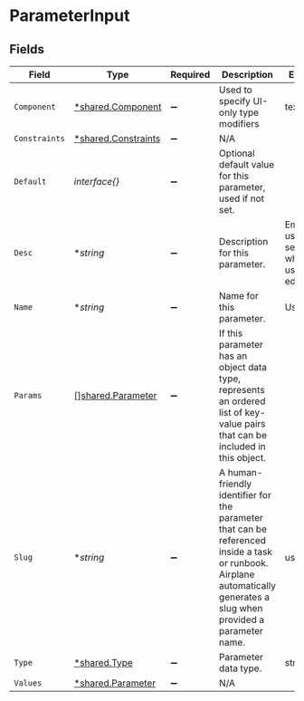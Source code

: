 # ParameterInput


## Fields

| Field                                                                                                                                                                  | Type                                                                                                                                                                   | Required                                                                                                                                                               | Description                                                                                                                                                            | Example                                                                                                                                                                |
| ---------------------------------------------------------------------------------------------------------------------------------------------------------------------- | ---------------------------------------------------------------------------------------------------------------------------------------------------------------------- | ---------------------------------------------------------------------------------------------------------------------------------------------------------------------- | ---------------------------------------------------------------------------------------------------------------------------------------------------------------------- | ---------------------------------------------------------------------------------------------------------------------------------------------------------------------- |
| `Component`                                                                                                                                                            | [*shared.Component](../../models/shared/component.md)                                                                                                                  | :heavy_minus_sign:                                                                                                                                                     | Used to specify UI-only type modifiers                                                                                                                                 | textarea                                                                                                                                                               |
| `Constraints`                                                                                                                                                          | [*shared.Constraints](../../models/shared/constraints.md)                                                                                                              | :heavy_minus_sign:                                                                                                                                                     | N/A                                                                                                                                                                    |                                                                                                                                                                        |
| `Default`                                                                                                                                                              | *interface{}*                                                                                                                                                          | :heavy_minus_sign:                                                                                                                                                     | Optional default value for this parameter, used if not set.                                                                                                            |                                                                                                                                                                        |
| `Desc`                                                                                                                                                                 | **string*                                                                                                                                                              | :heavy_minus_sign:                                                                                                                                                     | Description for this parameter.                                                                                                                                        | Email to use for selecting which user to edit.                                                                                                                         |
| `Name`                                                                                                                                                                 | **string*                                                                                                                                                              | :heavy_minus_sign:                                                                                                                                                     | Name for this parameter.                                                                                                                                               | User Email                                                                                                                                                             |
| `Params`                                                                                                                                                               | [][shared.Parameter](../../models/shared/parameter.md)                                                                                                                 | :heavy_minus_sign:                                                                                                                                                     | If this parameter has an object data type, represents an ordered list of key-value pairs that can be included in this object.                                          |                                                                                                                                                                        |
| `Slug`                                                                                                                                                                 | **string*                                                                                                                                                              | :heavy_minus_sign:                                                                                                                                                     | A human-friendly identifier for the parameter that can be referenced inside a task or runbook.<br/>Airplane automatically generates a slug when provided a parameter name. | user_email                                                                                                                                                             |
| `Type`                                                                                                                                                                 | [*shared.Type](../../models/shared/type.md)                                                                                                                            | :heavy_minus_sign:                                                                                                                                                     | Parameter data type.                                                                                                                                                   | string                                                                                                                                                                 |
| `Values`                                                                                                                                                               | [*shared.Parameter](../../models/shared/parameter.md)                                                                                                                  | :heavy_minus_sign:                                                                                                                                                     | N/A                                                                                                                                                                    |                                                                                                                                                                        |